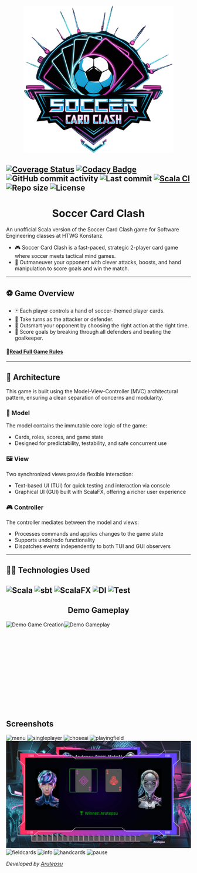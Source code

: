 <p align="center">
<img src="src/main/resources/images/data/logo/logoCut.png" alt="Logo" height="400"/>
</p>

[![Coverage Status](https://coveralls.io/repos/github/arutepsu/Soccer-Card-Clash/badge.svg?branch=main&cachebust=1)](https://coveralls.io/github/arutepsu/Soccer-Card-Clash?branch=main)
[![Codacy Badge](https://app.codacy.com/project/badge/Grade/c8252a455c9a41f881a18a2e319642b1)](https://app.codacy.com/gh/arutepsu/Soccer-Card-Clash/dashboard)
![GitHub commit activity](https://img.shields.io/github/commit-activity/w/arutepsu/Soccer-Card-Clash?color=blue)
![Last commit](https://img.shields.io/github/last-commit/arutepsu/Soccer-Card-Clash?color=yellow)
[![Scala CI](https://github.com/arutepsu/Soccer-Card-Clash/actions/workflows/scala.yml/badge.svg)](https://github.com/arutepsu/Soccer-Card-Clash/actions/workflows/scala.yml)
![Repo size](https://img.shields.io/github/repo-size/arutepsu/Soccer-Card-Clash?color=orange)
![License](https://img.shields.io/github/license/arutepsu/Soccer-Card-Clash?color=lightgrey)
---
<h1 style="text-align: center;">Soccer Card Clash</h1>
An unofficial Scala version of the Soccer Card Clash game for Software Engineering classes at HTWG Konstanz.

* 🎮 Soccer Card Clash is a fast-paced, strategic 2-player card game where soccer meets tactical mind games.
* 🧠 Outmaneuver your opponent with clever attacks, boosts, and hand manipulation to score goals and win the match.
---
## ⚽ Game Overview
* 🃏 Each player controls a hand of soccer-themed player cards.
* 🔄 Take turns as the attacker or defender.
* 🧠 Outsmart your opponent by choosing the right action at the right time.
* 🎯 Score goals by breaking through all defenders and beating the goalkeeper.

#### 📖[Read Full Game Rules](src/main/resources/docs/GAMERULES.md)

---

## 🧱 Architecture
This game is built using the Model-View-Controller (MVC) architectural pattern, ensuring a clean separation of concerns and modularity.

### 🧠 Model

The model contains the immutable core logic of the game:

* Cards, roles, scores, and game state
* Designed for predictability, testability, and safe concurrent use

### 🖼️ View
Two synchronized views provide flexible interaction:

* Text-based UI (TUI) for quick testing and interaction via console
* Graphical UI (GUI) built with ScalaFX, offering a richer user experience

### 🎮 Controller
The controller mediates between the model and views:

* Processes commands and applies changes to the game state
* Supports undo/redo functionality
* Dispatches events independently to both TUI and GUI observers

---
## 🧑‍💻 Technologies Used
![Scala](https://img.shields.io/badge/Scala-3.4.1-red?logo=scala)
![sbt](https://img.shields.io/badge/sbt-1.9.9-purple?logo=sbt)
![ScalaFX](https://img.shields.io/badge/ScalaFX-22.0.0-blue?logo=scala)
![DI](https://img.shields.io/badge/DI-Google_Juice-orange?logo=sbt)
![Test](https://img.shields.io/badge/tested%20with-ScalaTest%203.2.14-brightgreen)
---

<h2 style="text-align: center;">Demo Gameplay</h2>
<div style="display: flex; gap: 0px;">
  <img src="https://media4.giphy.com/media/v1.Y2lkPTc5MGI3NjExa3hiaTlobWpiZzM5NjRyb3k5Y2Zwb3BpczF2MXdwOXptOWU1MmpweCZlcD12MV9pbnRlcm5hbF9naWZfYnlfaWQmY3Q9Zw/OjGkzFmRiVrOamBDoF/giphy.gif" alt="Demo Game Creation" height="237"/>
  <img src="https://media0.giphy.com/media/v1.Y2lkPTc5MGI3NjExOHJiNnYzMzdnN3RnYnV4NTJxbnFhZGN1ZXRyY240czZhcXliZW1rMyZlcD12MV9pbnRlcm5hbF9naWZfYnlfaWQmY3Q9Zw/RfqWgunekLvxE5SnEt/giphy.gif" alt="Demo Gameplay" height="237"/>
</div>


## Screenshots
![menu](src/main/resources/docs/screenshots/mainmenu.png)
![singleplayer](src/main/resources/docs/screenshots/singleplayer.png)
![choseai](src/main/resources/docs/screenshots/choseai.png)
![playingfield](src/main/resources/docs/screenshots/playingfield.png)
![comparison](src/main/resources/docs/screenshots/comparison.png)
![fieldcards](src/main/resources/docs/screenshots/fieldcards.png)
![info](src/main/resources/docs/screenshots/info.png)
![handcards](src/main/resources/docs/screenshots/handcards.png)
![pause](src/main/resources/docs/screenshots/pause.png)

_Developed by [Arutepsu](httzps://github.com/arutepsu)_